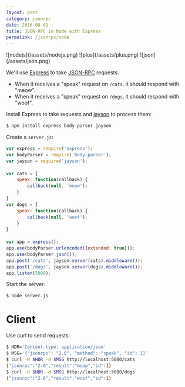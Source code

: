 ```yaml
---
layout: post
category: jsonrpc
date: 2016-08-01
title: JSON-RPC in Node with Express
permalink: /jsonrpc/node
---
```

<div class="wide-logos" markdown="1">
![nodejs](/assets/nodejs.png)
![plus](/assets/plus.png)
![json](/assets/json.png)
</div>

We'll use [Express](https://docs.python.org/3/library/http.server.html) to take
[JSON-RPC](http://www.jsonrpc.org/) requests.

- When it receives a "speak" request on `/cats`, it should respond with "meow".
- When it receives a "speak" request on `/dogs`, it should respond with "woof".

Install Express to take requests and [jayson](https://github.com/tedeh/jayson)
to process them:

```sh
$ npm install express body-parser jayson
```
Create a `server.js`:

```javascript
var express = require('express');
var bodyParser = require('body-parser');
var jayson = require('jayson');

var cats = {
    speak: function(callback) {
        callback(null, 'meow');
    }
}
var dogs = {
    speak: function(callback) {
        callback(null, 'woof');
    }
}

var app = express();
app.use(bodyParser.urlencoded({extended: true}));
app.use(bodyParser.json());
app.post('/cats', jayson.server(cats).middleware());
app.post('/dogs', jayson.server(dogs).middleware());
app.listen(5000);
```
Start the server:

``` shell
$ node server.js
```

Client
======
Use curl to send requests:

```sh
$ HDR='Content-type: application/json'
$ MSG='{"jsonrpc": "2.0", "method": "speak", "id": 1}'
$ curl -H $HDR -d $MSG http://localhost:5000/cats
{"jsonrpc":"2.0","result":"meow","id":1}
$ curl -H $HDR -d $MSG http://localhost:5000/dogs
{"jsonrpc":"2.0","result":"woof","id":1}
```
